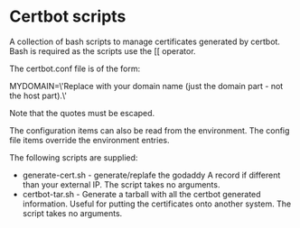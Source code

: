# Certbot scripts

A collection of bash scripts to manage certificates generated by certbot.
Bash is required as the scripts use the [[ operator.

The certbot.conf file is of the form:

MYDOMAIN=\\'Replace with your domain name (just the domain part - not the host part).\\'

Note that the quotes must be escaped.

The configuration items can also be read from the environment. The config file items 
override the environment entries.

The following scripts are supplied:

* generate-cert.sh - generate/replafe the godaddy A record if different than your external IP. 
              The script takes no arguments.
* certbot-tar.sh - Generate a tarball with all the certbot generated information. Useful
              for putting the certificates onto another system. The script takes no
              arguments.
